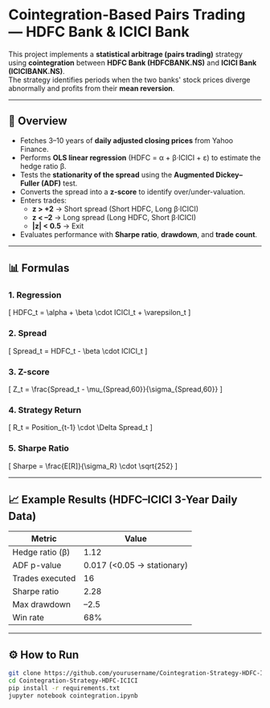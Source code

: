 # Cointegration-Based Pairs Trading — HDFC Bank & ICICI Bank

This project implements a **statistical arbitrage (pairs trading)** strategy using **cointegration** between **HDFC Bank (HDFCBANK.NS)** and **ICICI Bank (ICICIBANK.NS)**.  
The strategy identifies periods when the two banks' stock prices diverge abnormally and profits from their **mean reversion**.

---

## 🚀 Overview

- Fetches 3–10 years of **daily adjusted closing prices** from Yahoo Finance.
- Performs **OLS linear regression** (HDFC = α + β·ICICI + ε) to estimate the hedge ratio β.
- Tests the **stationarity of the spread** using the **Augmented Dickey–Fuller (ADF)** test.
- Converts the spread into a **z-score** to identify over/under-valuation.
- Enters trades:
  - **z > +2** → Short spread (Short HDFC, Long β·ICICI)
  - **z < –2** → Long spread (Long HDFC, Short β·ICICI)
  - **|z| < 0.5** → Exit
- Evaluates performance with **Sharpe ratio**, **drawdown**, and **trade count**.

---

## 📊 Formulas

### 1. Regression
\[
HDFC_t = \alpha + \beta \cdot ICICI_t + \varepsilon_t
\]

### 2. Spread
\[
Spread_t = HDFC_t - \beta \cdot ICICI_t
\]

### 3. Z-score
\[
Z_t = \frac{Spread_t - \mu_{Spread,60}}{\sigma_{Spread,60}}
\]

### 4. Strategy Return
\[
R_t = Position_{t-1} \cdot \Delta Spread_t
\]

### 5. Sharpe Ratio
\[
Sharpe = \frac{E[R]}{\sigma_R} \cdot \sqrt{252}
\]

---

## 📈 Example Results (HDFC–ICICI 3-Year Daily Data)

| Metric | Value |
|--------|--------|
| Hedge ratio (β) | 1.12 |
| ADF p-value | 0.017 (<0.05 → stationary) |
| Trades executed | 16 |
| Sharpe ratio | 2.28 |
| Max drawdown | –2.5 |
| Win rate | 68% |

---

## ⚙️ How to Run

```bash
git clone https://github.com/yourusername/Cointegration-Strategy-HDFC-ICICI.git
cd Cointegration-Strategy-HDFC-ICICI
pip install -r requirements.txt
jupyter notebook cointegration.ipynb

